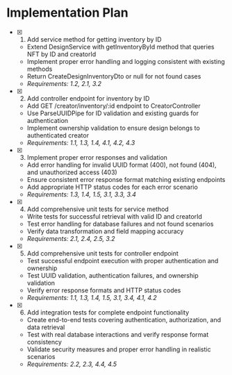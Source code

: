 # Implementation Plan

- [x] 1. Add service method for getting inventory by ID
  - Extend DesignService with getInventoryById method that queries NFT by ID and creatorId
  - Implement proper error handling and logging consistent with existing methods
  - Return CreateDesignInventoryDto or null for not found cases
  - _Requirements: 1.2, 2.1, 3.2_

- [x] 2. Add controller endpoint for inventory by ID
  - Add GET /creator/inventory/:id endpoint to CreatorController
  - Use ParseUUIDPipe for ID validation and existing guards for authentication
  - Implement ownership validation to ensure design belongs to authenticated creator
  - _Requirements: 1.1, 1.3, 1.4, 4.1, 4.2, 4.3_

- [x] 3. Implement proper error responses and validation
  - Add error handling for invalid UUID format (400), not found (404), and unauthorized access (403)
  - Ensure consistent error response format matching existing endpoints
  - Add appropriate HTTP status codes for each error scenario
  - _Requirements: 1.3, 1.4, 1.5, 3.1, 3.3, 3.4_

- [x] 4. Add comprehensive unit tests for service method
  - Write tests for successful retrieval with valid ID and creatorId
  - Test error handling for database failures and not found scenarios
  - Verify data transformation and field mapping accuracy
  - _Requirements: 2.1, 2.4, 2.5, 3.2_

- [x] 5. Add comprehensive unit tests for controller endpoint
  - Test successful endpoint execution with proper authentication and ownership
  - Test UUID validation, authentication failures, and ownership validation
  - Verify error response formats and HTTP status codes
  - _Requirements: 1.1, 1.3, 1.4, 1.5, 3.1, 3.4, 4.1, 4.2_

- [x] 6. Add integration tests for complete endpoint functionality
  - Create end-to-end tests covering authentication, authorization, and data retrieval
  - Test with real database interactions and verify response format consistency
  - Validate security measures and proper error handling in realistic scenarios
  - _Requirements: 2.2, 2.3, 4.4, 4.5_